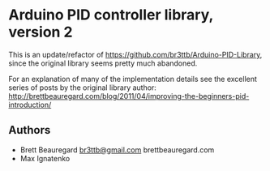# Arduino PID controller library, version 2

This is an update/refactor of https://github.com/br3ttb/Arduino-PID-Library,
since the original library seems pretty much abandoned.

For an explanation of many of the implementation details see the excellent
series of posts by the original library author:
http://brettbeauregard.com/blog/2011/04/improving-the-beginners-pid-introduction/

## Authors

* Brett Beauregard <br3ttb@gmail.com> brettbeauregard.com
* Max Ignatenko

